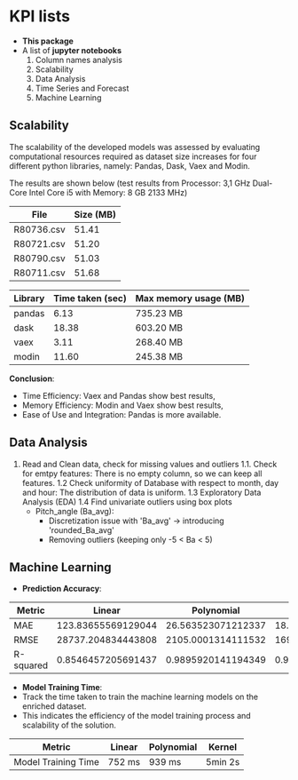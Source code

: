 # KPI lists

- **This package**
- A list of **jupyter notebooks**
  1. Column names analysis
  2. Scalability
  3. Data Analysis
  4. Time Series and Forecast
  5. Machine Learning 

## **Scalability**
The scalability of the developed models was assessed by evaluating computational resources required as dataset size increases for four different python libraries, namely: Pandas, Dask, Vaex and Modin.

The results are shown below (test results from Processor: 3,1 GHz Dual-Core Intel Core i5 with Memory: 8 GB 2133 MHz)

| File       | Size (MB) |
|------------|-----------|
| R80736.csv | 51.41     |
| R80721.csv | 51.20     |
| R80790.csv | 51.03     |
| R80711.csv | 51.68     |

| Library | Time taken (sec) | Max memory usage (MB) |
|---------|------------------|-----------------------|
| pandas  | 6.13             | 735.23 MB             |
| dask    | 18.38            | 603.20 MB             |
| vaex    | 3.11             | 268.40 MB             |
| modin   | 11.60            | 245.38 MB             |

**Conclusion**:
  - Time Efficiency: Vaex and Pandas show best results,
  - Memory Efficiency: Modin and Vaex show best results,
  - Ease of Use and Integration: Pandas is more available.

## **Data Analysis**
  1. Read and Clean data, check for missing values and outliers 
    1.1. Check for emtpy features: There is no empty column, so we can keep all features.
    1.2 Check uniformity of Database with respect to month, day and hour: The distribution of data is uniform.
    1.3 Exploratory Data Analysis (EDA)
    1.4 Find univariate outliers using box plots
      - Pitch_angle (Ba_avg):
        - Discretization issue with 'Ba_avg' -> introducing 'rounded_Ba_avg'
        - Removing outliers (keeping only -5 < Ba < 5)


## **Machine Learning**

- **Prediction Accuracy**: 

| Metric    | Linear             | Polynomial         | Kernel             |
|-----------|--------------------|--------------------|--------------------|
| MAE       | 123.83655569129044 | 26.563523071212337 | 18.069286899183126 |
| RMSE      | 28737.204834443808 | 2105.0001314111532 | 1699.991079011466  |
| R-squared | 0.8546457205691437 | 0.9895920141194349 | 0.9912831790974509 |


- **Model Training Time**: 
- Track the time taken to train the machine learning models on the enriched dataset. 
- This indicates the efficiency of the model training process and scalability of the solution.


| Metric              | Linear | Polynomial | Kernel  |
|---------------------|--------|------------|---------|
| Model Training Time | 752 ms | 939 ms     | 5min 2s |

